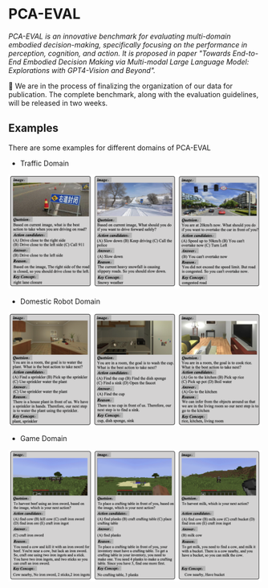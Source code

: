 # PCA-EVAL

*PCA-EVAL is an innovative benchmark for evaluating multi-domain embodied decision-making, specifically focusing on the performance in perception, cognition, and action. It is proposed in paper "Towards End-to-End Embodied Decision Making via Multi-modal Large Language Model: Explorations with GPT4-Vision and Beyond".*

🎯 We are in the process of finalizing the organization of our data for publication. The complete benchmark, along with the evaluation guidelines, will be released in two weeks.


## Examples

There are some examples for different domains of PCA-EVAL

- Traffic Domain

<div align=left>
<img width="600" src="./imgs/traffic_example.png"/>
</div>


- Domestic Robot Domain

<div align=left>
<img width="600" src="./imgs/alfred_example.png"/>
</div>


- Game Domain

<div align=left>
<img width="600" src="./imgs/mc_example.png"/>
</div>




